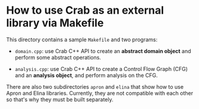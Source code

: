 # How to use Crab as an external library via Makefile #

This directory contains a sample `Makefile` and two programs:

- `domain.cpp`: use Crab C++ API to create an **abstract domain
  object** and perform some abstract operations.

- `analysis.cpp`: use Crab C++ API to create a Control Flow Graph
  (CFG) and an **analysis object**, and perform analysis on the CFG.

There are also two subdirectories `apron` and `elina` that show how to
use Apron and Elina libraries. Currently, they are not compatible with
each other so that's why they must be built separately.
